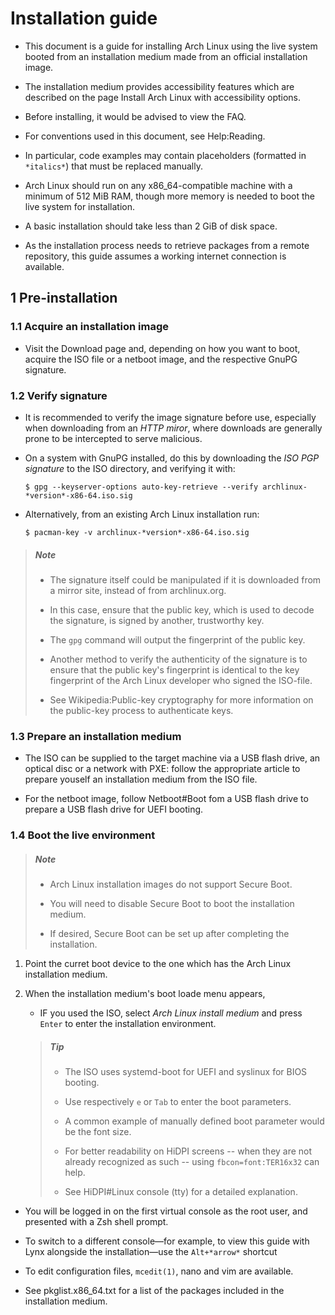 # Installation guide

- This document is a guide for installing Arch Linux using the live system booted from an installation medium made from an official installation image.

- The installation medium provides accessibility features which are described on the page Install Arch Linux with accessibility options.

- Before installing, it would be advised to view the FAQ.

- For conventions used in this document, see Help:Reading.

- In particular, code examples may contain placeholders (formatted in `*italics*`) that must be replaced manually.

- Arch Linux should run on any x86_64-compatible machine with a minimum of 512 MiB RAM, though more memory is needed to boot the live system for installation.

- A basic installation should take less than 2 GiB of disk space.

- As the installation process needs to retrieve packages from a remote repository, this guide assumes a working internet connection is available.

## 1 Pre-installation

### 1.1 Acquire an installation image

- Visit the Download page and, depending on how you want to boot, acquire the ISO file or a netboot image, and the respective GnuPG signature.

### 1.2 Verify signature

- It is recommended to verify the image signature before use, especially when downloading from an *HTTP miror*, where downloads are generally prone to be intercepted to serve malicious.

- On a system with GnuPG installed, do this by downloading the *ISO PGP signature* to the ISO directory, and verifying it with:

	```shell
	$ gpg --keyserver-options auto-key-retrieve --verify archlinux-*version*-x86-64.iso.sig
	```

- Alternatively, from an existing Arch Linux installation run:

	```shell
	$ pacman-key -v archlinux-*version*-x86-64.iso.sig
	```

> ##### Note
>
> - The signature itself could be manipulated if it is downloaded from a mirror site, instead of from archlinux.org.
>
> - In this case, ensure that the public key, which is used to decode the signature, is signed by another, trustworthy key.
>
> - The `gpg` command will output the fingerprint of the public key.
>
> - Another method to verify the authenticity of the signature is to ensure that the public key's fingerprint is identical to the key fingerprint of the Arch Linux developer who signed the ISO-file.
>
> - See Wikipedia:Public-key cryptography for more information on the public-key process to authenticate keys.

### 1.3 Prepare an installation medium

- The ISO can be supplied to the target machine via a USB flash drive, an optical disc or a network with PXE: follow the appropriate article to prepare youself an installation medium from the ISO file.

- For the netboot image, follow Netboot#Boot fom a USB flash drive to prepare a USB flash drive for UEFI booting.

### 1.4 Boot the live environment

> ##### Note
>
> - Arch Linux installation images do not support Secure Boot.
>
> - You will need to disable Secure Boot to boot the installation medium.
>
> - If desired, Secure Boot can be set up after completing the installation.

1. Point the curret boot device to the one which has the Arch Linux installation medium.

2. When the installation medium's boot loade menu appears,

	- IF you used the ISO, select *Arch Linux install medium* and press `Enter` to enter the installation environment.

	> ##### Tip
	>
	> - The ISO uses systemd-boot for UEFI and syslinux for BIOS booting.
	>
	> - Use respectively `e` or `Tab` to enter the boot parameters.
	>
	> - A common example of manually defined boot parameter would be the font size.
	>
	> - For better readability on HiDPI screens -- when they are not already recognized as such -- using `fbcon=font:TER16x32` can help.
	>
	> - See HiDPI#Linux console (tty) for a detailed explanation.

- You will be logged in on the first virtual console as the root user, and presented with a Zsh shell prompt.

- To switch to a different console—for example, to view this guide with Lynx alongside the installation—use the `Alt+*arrow*` shortcut

- To edit configuration files, `mcedit(1)`, nano and vim are available.

- See pkglist.x86_64.txt for a list of the packages included in the installation medium.
